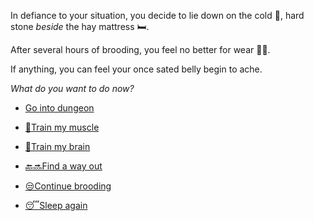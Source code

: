 In defiance to your situation, you decide to lie down on the cold 🥶, hard stone *beside* the hay mattress 🛏.

After several hours of brooding, you feel no better for wear 🤷‍♂️.

If anything, you can feel your once sated belly begin to ache.

*What do you want to do now?*

- [Go into dungeon](../1/1.md)

- [💪Train my muscle](0-1A.md)

- [📖Train my brain](0-1B.md)

- [🔙🔜Find a way out](../3/1.md)

- [😒Continue brooding](1-1DA)

- [😴Sleep again](../../../README.md)
